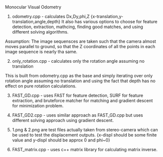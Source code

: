 Monocular Visual Odometry

1) odometry.cpp - calculates Dx,Dy,phi,Z {x-translation,y-translation,angle,depth}
It also has various options to choose for feature detection, extraction, mathcing, finding good matches, and using different solving algorithms.

Assumption: The image sequensces are taken such that the camera almost moves parallel to ground, so that the Z coordinates of all the points in each image sequence is nearly tha same.

2) only_rotation.cpp - calculates only the rotation angle assuming no translation

This is built from odometry.cpp as the base and simply iterating over only rotation angle assuming no translation and using the fact that depth has no effect on pure rotation calculations.

3) FAST_GD.cpp - uses FAST for feature detection, SURF for feature extraction, and bruteforce matcher for matching and gradient descent for minimization problem.

4) FAST_GD2.cpp - uses similar approach as FAST_GD.cpp but uses different solving approach using gradient descent.

5) 1.png & 2.png are test files actually taken from stereo-camera which can be used to test the displacement outputs. {x-displ should be some finite value and y-displ should be approx 0 and phi~0}

6) FAST_matrix.cpp - uses c++ matrix library for calculating matrix inverse.
